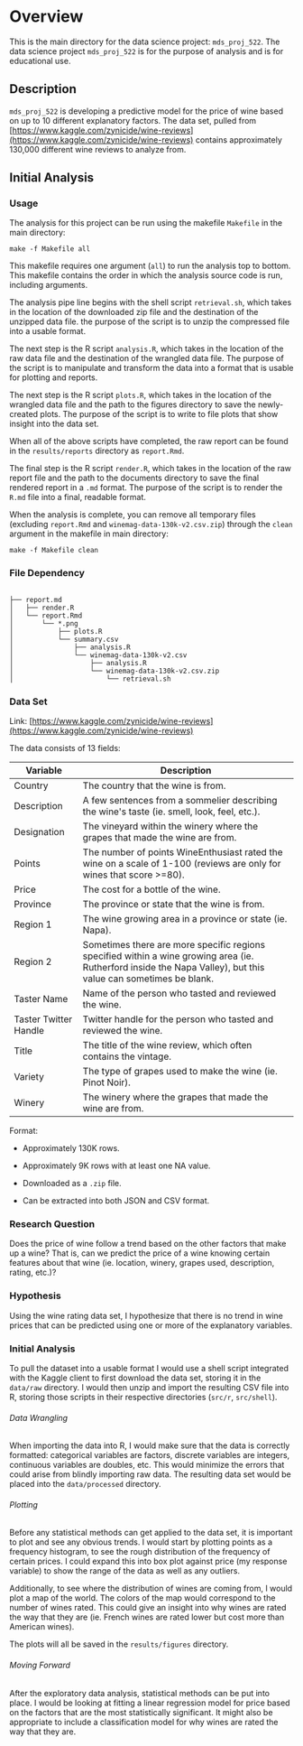 # Overview

This is the main directory for the data science project: `mds_proj_522`.
The data science project `mds_proj_522` is for the purpose of analysis and
is for educational use.

## Description

`mds_proj_522` is developing a predictive model for the price of wine based on
up to 10 different explanatory factors. The data set, pulled from
[https://www.kaggle.com/zynicide/wine-reviews](https://www.kaggle.com/zynicide/wine-reviews)
contains approximately 130,000 different wine reviews to analyze from.

## Initial Analysis

### Usage

The analysis for this project can be run using the makefile `Makefile` in the
main directory:

```
make -f Makefile all
```

This makefile requires one argument (`all`) to run the analysis top to bottom.
This makefile contains the order in which the analysis source code is run,
including arguments.

The analysis pipe line begins with the shell script `retrieval.sh`, which takes
in the location of the downloaded zip file and the destination of the unzipped
data file. the purpose of the script is to unzip the compressed file into a
usable format.

The next step is the R script `analysis.R`, which takes in the location of the
raw data file and the destination of the wrangled data file. The purpose of the
script is to manipulate and transform the data into a format that is usable for
plotting and reports.

The next step is the R script `plots.R`, which takes in the location of the
wrangled data file and the path to the figures directory to save the
newly-created plots. The purpose of the script is to write to file plots that
show insight into the data set.

When all of the above scripts have completed, the raw report can be found in the `results/reports` directory as `report.Rmd`.  

The final step is the R script `render.R`, which takes in the location of the
raw report file and the path to the documents directory to save the final
rendered report in a `.md` format. The purpose of the script is to render the
`R.md` file into a final, readable format.

When the analysis is complete, you can remove all temporary files (excluding
`report.Rmd` and `winemag-data-130k-v2.csv.zip`) through the `clean` argument in the makefile in main directory:

```
make -f Makefile clean
```

### File Dependency

```

├── report.md
│   ├── render.R
│   └── report.Rmd
│       └── *.png
│           ├── plots.R
│           └── summary.csv
│               ├── analysis.R
│               └── winemag-data-130k-v2.csv
│                   ├── analysis.R
│                   └── winemag-data-130k-v2.csv.zip
│                       └── retrieval.sh

```

### Data Set

Link: [https://www.kaggle.com/zynicide/wine-reviews](https://www.kaggle.com/zynicide/wine-reviews)

The data consists of 13 fields:

| Variable | Description |
| ------------------ | ------------------------------------ |
| Country | The country that the wine is from. |
| Description | A few sentences from a sommelier describing the wine's taste (ie. smell, look, feel, etc.). |
| Designation | The vineyard within the winery where the grapes that made the wine are from. |
| Points | The number of points WineEnthusiast rated the wine on a scale of 1-100 (reviews are only for wines that score >=80). |
| Price | The cost for a bottle of the wine. |
| Province | The province or state that the wine is from. |
| Region 1 | The wine growing area in a province or state (ie. Napa). |
| Region 2 | Sometimes there are more specific regions specified within a wine growing area (ie. Rutherford inside the Napa Valley), but this value can sometimes be blank. |
| Taster Name | Name of the person who tasted and reviewed the wine. |
| Taster Twitter Handle | Twitter handle for the person who tasted and reviewed the wine. |
| Title | The title of the wine review, which often contains the vintage. |
| Variety | The type of grapes used to make the wine (ie. Pinot Noir). |
| Winery | The winery where the grapes that made the wine are from. |


Format:

* Approximately 130K rows.

* Approximately 9K rows with at least one NA value.

* Downloaded as a `.zip` file.

* Can be extracted into both JSON and CSV format.


### Research Question

Does the price of wine follow a trend based on the other factors that make up a wine? That is, can we predict the price of a wine knowing certain features about that wine (ie. location, winery, grapes used, description, rating, etc.)?

### Hypothesis

Using the wine rating data set, I hypothesize that there is no trend in wine prices that can be predicted using one or more of the explanatory variables.

### Initial Analysis

To pull the dataset into a usable format I would use a shell script integrated with the Kaggle client to first download the data set, storing it in the `data/raw` directory. I would then unzip and import the resulting CSV file into R, storing those scripts in their respective directories (`src/r`, `src/shell`).

###### Data Wrangling

When importing the data into R, I would make sure that the data is correctly
formatted: categorical variables are factors, discrete variables are integers,
continuous variables are doubles, etc. This would minimize the errors that could
arise from blindly importing raw data. The resulting data set would be placed
into the `data/processed` directory.

###### Plotting

Before any statistical methods can get applied to the data set, it is important
to plot and see any obvious trends. I would start by plotting points as a
frequency histogram, to see the rough distribution of the frequency of certain
prices. I could expand this into box plot against price (my response variable)
to show the range of the data as well as any outliers.

Additionally, to see where the distribution of wines are coming from, I would
plot a map of the world. The colors of the map would correspond to the number of
wines rated. This could give an insight into why wines are rated the way that
they are (ie. French wines are rated lower but cost more than American wines).

The plots will all be saved in the `results/figures` directory.

###### Moving Forward

After the exploratory data analysis, statistical methods can be put into place.
I would be looking at fitting a linear regression model for price based on the
factors that are the most statistically significant. It might also be
appropriate to include a classification model for why wines are rated the way
that they are.
